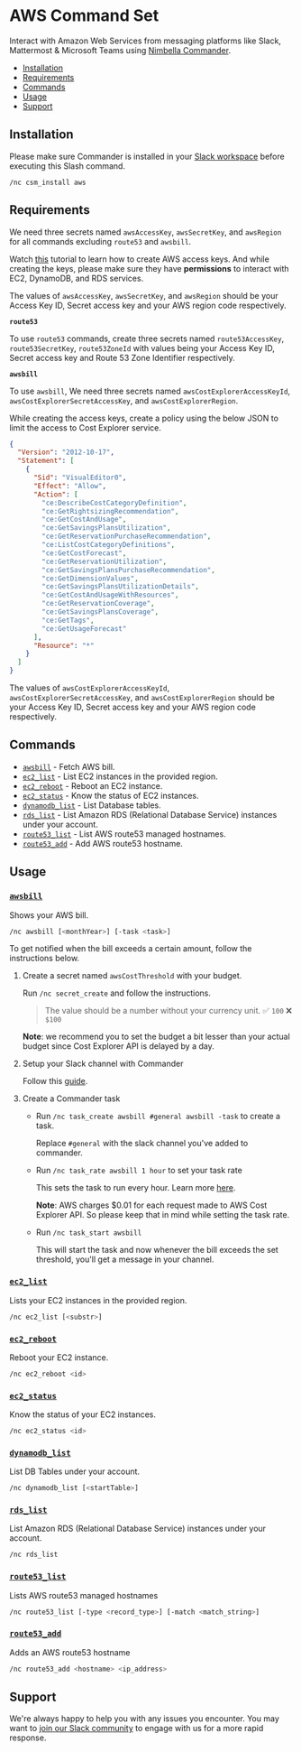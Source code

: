 # AWS Command Set

Interact with Amazon Web Services from messaging platforms like Slack, Mattermost & Microsoft Teams using [Nimbella Commander](https://nimbella.com/product/commander).

- [Installation](#Installation)
- [Requirements](#Requirements)
- [Commands](#Commands)
- [Usage](#Usage)
- [Support](#support)

## Installation

Please make sure Commander is installed in your [Slack workspace](https://slack.com/apps/AS833QXL0-nimbella-commander) before executing this Slash command.

```
/nc csm_install aws
```

## Requirements

We need three secrets named `awsAccessKey`, `awsSecretKey`, and `awsRegion` for all commands excluding `route53` and `awsbill`.

Watch [this](https://youtu.be/665RYobRJDY) tutorial to learn how to create AWS access keys. And while creating the keys, please make sure they have **permissions** to interact with EC2, DynamoDB, and RDS services.

The values of `awsAccessKey`, `awsSecretKey`, and `awsRegion` should be your Access Key ID, Secret access key and your AWS region code respectively.

**`route53`**

To use `route53` commands, create three secrets named `route53AccessKey`, `route53SecretKey`, `route53ZoneId` with values being your Access Key ID, Secret access key and Route 53 Zone Identifier respectively.

**`awsbill`**

To use `awsbill`, We need three secrets named `awsCostExplorerAccessKeyId`, `awsCostExplorerSecretAccessKey`, and `awsCostExplorerRegion`.

While creating the access keys, create a policy using the below JSON to limit the access to Cost Explorer service.

```json
{
  "Version": "2012-10-17",
  "Statement": [
    {
      "Sid": "VisualEditor0",
      "Effect": "Allow",
      "Action": [
        "ce:DescribeCostCategoryDefinition",
        "ce:GetRightsizingRecommendation",
        "ce:GetCostAndUsage",
        "ce:GetSavingsPlansUtilization",
        "ce:GetReservationPurchaseRecommendation",
        "ce:ListCostCategoryDefinitions",
        "ce:GetCostForecast",
        "ce:GetReservationUtilization",
        "ce:GetSavingsPlansPurchaseRecommendation",
        "ce:GetDimensionValues",
        "ce:GetSavingsPlansUtilizationDetails",
        "ce:GetCostAndUsageWithResources",
        "ce:GetReservationCoverage",
        "ce:GetSavingsPlansCoverage",
        "ce:GetTags",
        "ce:GetUsageForecast"
      ],
      "Resource": "*"
    }
  ]
}
```

The values of `awsCostExplorerAccessKeyId`, `awsCostExplorerSecretAccessKey`, and `awsCostExplorerRegion` should be your Access Key ID, Secret access key and your AWS region code respectively.

## Commands

- [`awsbill`](#awsbill) - Fetch AWS bill.
- [`ec2_list`](#ec2_list) - List EC2 instances in the provided region.
- [`ec2_reboot`](#ec2_reboot) - Reboot an EC2 instance.
- [`ec2_status`](#ec2_status) - Know the status of EC2 instances.
- [`dynamodb_list`](#dynamodb_list) - List Database tables.
- [`rds_list`](#rds_list) - List Amazon RDS (Relational Database Service) instances under your account.
- [`route53_list`](#route53_list) - List AWS route53 managed hostnames.
- [`route53_add`](#route53_add) - Add AWS route53 hostname.

## Usage

### [`awsbill`](packages/aws/awsbill.js)

Shows your AWS bill.

```sh
/nc awsbill [<monthYear>] [-task <task>]
```

To get notified when the bill exceeds a certain amount, follow the instructions below.

1. Create a secret named `awsCostThreshold` with your budget.

   Run `/nc secret_create` and follow the instructions.

   > The value should be a number without your currency unit. ✅ `100` ❌ `$100`

   **Note**: we recommend you to set the budget a bit lesser than your actual budget since Cost Explorer API is delayed by a day.

2. Setup your Slack channel with Commander

   Follow this [guide](https://nimbella.com/resources-commander/guide#create-add-a-channel).

3. Create a Commander task

   - Run `/nc task_create awsbill #general awsbill -task` to create a task.

     Replace `#general` with the slack channel you've added to commander.

   - Run `/nc task_rate awsbill 1 hour` to set your task rate

     This sets the task to run every hour. Learn more [here](https://nimbella.com/resources-commander/guide#view-or-set-the-task-rate).

     **Note**: AWS charges \$0.01 for each request made to AWS Cost Explorer API. So please keep that in mind while setting the task rate.

   - Run `/nc task_start awsbill`

     This will start the task and now whenever the bill exceeds the set threshold, you'll get a message in your channel.

### [`ec2_list`](packages/aws/ec2_list.js)

Lists your EC2 instances in the provided region.

```sh
/nc ec2_list [<substr>]
```

### [`ec2_reboot`](packages/aws/ec2_reboot.js)

Reboot your EC2 instance.

```sh
/nc ec2_reboot <id>
```

### [`ec2_status`](packages/aws/ec2_status.js)

Know the status of your EC2 instances.

```sh
/nc ec2_status <id>
```

### [`dynamodb_list`](packages/aws/dynamodb_list.js)

List DB Tables under your account.

```sh
/nc dynamodb_list [<startTable>]
```

### [`rds_list`](packages/aws/rds_list.js)

List Amazon RDS (Relational Database Service) instances under your account.

```sh
/nc rds_list
```

### [`route53_list`](packages/aws/route53_list.js)

Lists AWS route53 managed hostnames

```sh
/nc route53_list [-type <record_type>] [-match <match_string>]
```

### [`route53_add`](packages/aws/route53_add.js)

Adds an AWS route53 hostname

```sh
/nc route53_add <hostname> <ip_address>
```

## Support

We're always happy to help you with any issues you encounter. You may want to [join our Slack community](https://nimbella-community.slack.com/) to engage with us for a more rapid response.
